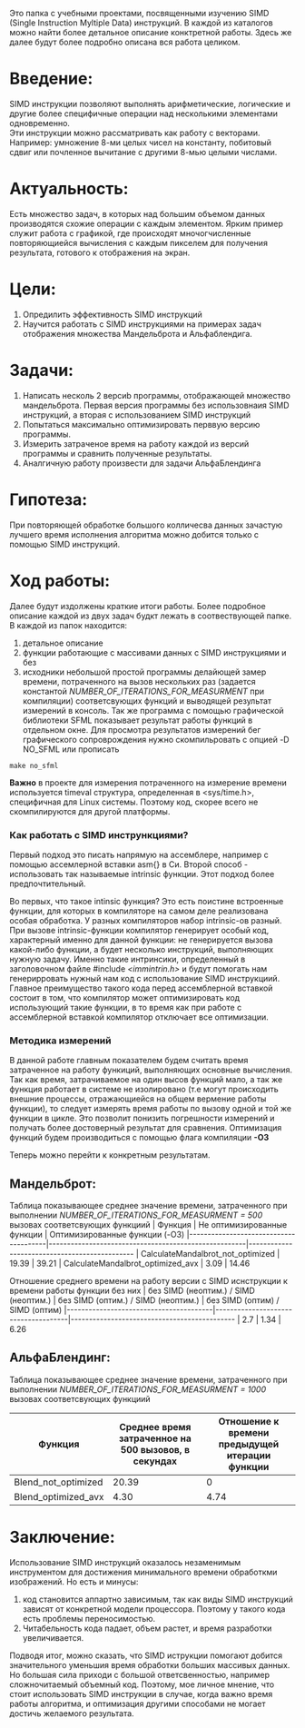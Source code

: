 Это папка с учебными проектами, посвященными изучению SIMD (Single Instruction Myltiple Data) инструкций.
В каждой из каталогов можно найти более детальное описание конктретной работы. Здесь же далее будут более подробно описана вся работа целиком.

# Введение:
SIMD инструкции позволяют выполнять арифметические, логические и другие более специфичные операции над несколькими элементами одновременно. 		 
Эти инструкции можно рассматривать как работу с векторами.
Например: умножение 8-ми целых чисел на константу, побитовый сдвиг или почленное вычитание с другими 8-мью целыми числами. 
	
# Актуальность:
Есть множество задач, в которых над большим объемом данных производятся схожие операции с каждым элементом. Ярким пример служит работа с графикой, где происходят мночогчисленные повторяющиейся вычисления с каждым пикселем для получения результата, готового к отображения на экран.

# Цели:
1. Опредилить эффективность SIMD инструкций
2. Научится работать с SIMD инструкциями на примерах задач отображения множества Мандельброта и Альфаблендига.
	
# Задачи:
1. Написать несколь 2 версиb программы, отображающей множество мандельброта. Первая версия программы без использовнаия SIMD инструкций, а вторая с использованием SIMD инструкций
2. Попытаться максимально оптимизировать перввую версию программы.
2. Измерить затраченое время на работу каждой из версий программы и сравнить полученные результаты.
3. Аналгичную работу произвести для задачи АльфаБлендинга
	
# Гипотеза:
При повторяющей обработке большого колличесва данных зачастую лучшего время исполнения алгоритма можно добится только с помощью SIMD инструкций.
	
# Ход работы:
Далее будут издолжены краткие итоги работы. Более подробное описание каждой из двух задач будкт лежать в соотвествующей папке.
В каждой из папок находится:
1. детальное описание
2. функции работающие с массивами данных с SIMD инструкциями и без
3. исходники небольшой простой программы делайющей замер времени, потраченного на вызов нескольких раз (задается константой *NUMBER_OF_ITERATIONS_FOR_MEASURMENT* при компиляции) соответсвующих функций и выводящей результат измерений в консоль. Так же программа с помощью графической библиотеки SFML показывает результат работы функций в отдельном окне. Для просмотра результатов измерений бег графического сопроврождения нужно скомпильровать с опцией -D NO_SFML или прописать

`make no_sfml`

**Важно** в проекте для измерения потраченного на измерение времени используется timeval структура, определенная в <sys/time.h>, специфичная для Linux системы. Поэтому код, скорее всего не скомпилируются для другой платформы.

### Как работать с SIMD инстрункциями?
Первый подход это писать напрямую на ассемблере, например с помощью ассемлерной вставки asm{} в Си.
Второй способ - использовать так называемые intrinsic функции. Этот подход более предпочтительный. 

Во первых, что такое intinsic функция? Это есть поистине встроенные функции, для которых в компиляторе на самом деле реализована особая обработка. У разных компиляторов набор intrinsic-ов разный. При вызове intrinsic-функции компилятор генерирует особый код, характерный именно для данной функции: не генерируется вызова какой-либо функции, а будет несколько инструкций, выполняющих нужную задачу.
Именно такие интринсики, определенный в заголовочном файле #include *<immintrin.h>* и будут помогать нам генерирровать нужный нам код с использование SIMD инструкциий. Главное преимущество такого кода перед ассемблерной вставкой состоит в том, что компилятор может оптимизировать код использующий такие функции, в то время как при работе с ассемблерной вставкой компилятор отключает все оптимизации.

### Методика измерений
В данной работе главным показателем будем считать время затраченное на работу функиций, выполняющих основные вычисления. Так как время, затрачиваемое на один высов функций мало, а так же функция работает в системе не изолировано (т.е могут происходить внешние процессы, отражающиейся на общем вермение работы функции), то следует измерять время работы по вызову одной и той же функции в цикле. Это позволит понизить погрешности измерений и получать более достоверный результат для сравнения.
Оптимизация функций будем производиться с помощью флага компиляции **-О3**

Теперь можно перейти к конкретным результатам.

## Мандельброт:
Таблица показывающее среднее значение времени, затраченного при выполнении *NUMBER_OF_ITERATIONS_FOR_MEASURMENT = 500* вызовах соответсвующих функциий
| Функция				| Не оптимизированные функции			       | Оптимизированные функции (-O3) 
|---------------------------------------|------------------------------------------------------|----------------------------------------------
| CalculateMandalbrot_not_optimized	| 19.39						       | 39.21
| CalculateMandalbrot_optimized_avx     | 3.09                                                 | 14.46

Отношение среднего времени на работу версии с SIMD иснструкции к времени работы функции без них
|  без SIMD (неоптим.) / SIMD (неоптим.) | без SIMD (оптим.) / SIMD (неоптим.) | без SIMD (оптим) / SIMD (оптим)
|----------------------------------------|-------------------------------------|---------------------------------------------
| 2.7			     		 | 1.34				       | 6.26

## АльфаБлендинг:

Таблица показывающее среднее значение времени, затраченного при выполнении *NUMBER_OF_ITERATIONS_FOR_MEASURMENT = 1000* вызовах соответсвующих функциий

| Функция				| Среднее время затраченное на 500 вызовов, в секундах | Отношение к времени предыдущей итерации функции
|---------------------------------------|------------------------------------------------------|----------------------------------------------
| Blend_not_optimized			| 20.39						       | 0
| Blend_optimized_avx     		| 4.30                                                 | 4.74

# Заключение:
Использование SIMD инструкций оказалось незаменимым инструментом для достижения минимального времени обработкми изображений. 
Но есть и минусы:
1. код становится аппартно зависимым, так как виды SIMD инструкций зависят от конкретной модели процессора. Поэтому у такого кода есть проблемы переносимостью.
2. Читабельность кода падает, объем растет, и время разработки увеличивается.

Подводя итог, можно сказать, что SIMD иструкции помогают добится значительного уменьшия время обработки больших массивых данных. Но большая сила приходи  с большой ответсвенностью, например сложночитаемый объемный код. Поэтому, мое личное мнение, что стоит использовать SIMD инструкции в случае, когда важно время работы алгоритма, и оптимизация другими способами не могает достичь желаемого результата.
